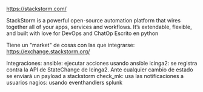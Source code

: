 https://stackstorm.com/

StackStorm is a powerful open-source automation platform that wires together all of your apps, services and workflows. It’s extendable, flexible, and built with love for DevOps and ChatOp
Escrito en python

Tiene un "market" de cosas con las que integrarse:
https://exchange.stackstorm.org/


Integraciones:
ansible: ejecutar acciones usando ansible
icinga2: se registra contra la API de StateChange de Icinga2. Ante cualquier cambio de estado se enviará un payload a stackstorm
check_mk: usa las notificaciones a usuarios
nagios: usando eventhandlers
splunk

